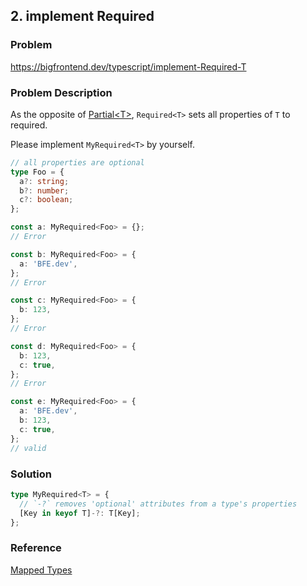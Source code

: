 ## 2. implement Required<T>

### Problem

https://bigfrontend.dev/typescript/implement-Required-T

### Problem Description

As the opposite of [Partial\<T\>](https://bigfrontend.dev/typescript/implement-Partial-T), `Required<T>` sets all properties of `T` to required.

Please implement `MyRequired<T>` by yourself.

```ts
// all properties are optional
type Foo = {
  a?: string;
  b?: number;
  c?: boolean;
};

const a: MyRequired<Foo> = {};
// Error

const b: MyRequired<Foo> = {
  a: 'BFE.dev',
};
// Error

const c: MyRequired<Foo> = {
  b: 123,
};
// Error

const d: MyRequired<Foo> = {
  b: 123,
  c: true,
};
// Error

const e: MyRequired<Foo> = {
  a: 'BFE.dev',
  b: 123,
  c: true,
};
// valid
```

### Solution

```ts
type MyRequired<T> = {
  // `-?` removes 'optional' attributes from a type's properties
  [Key in keyof T]-?: T[Key];
};
```

### Reference

[Mapped Types](https://www.typescriptlang.org/docs/handbook/2/mapped-types.html)
